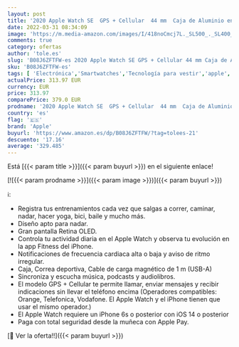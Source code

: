 ```yaml
---
layout: post
title: '2020 Apple Watch SE  GPS + Cellular  44 mm  Caja de Aluminio en Gris Espacial - Correa Loop Deportiva en Color carbón'
date: 2022-03-31 08:34:09
image: 'https://m.media-amazon.com/images/I/418noCmcj7L._SL500_._SL400_.jpg'
comments: true
category: ofertas
author: 'tole.es'
slug: 'B08J6ZFTFW-es 2020 Apple Watch SE GPS + Cellular 44 mm Caja de Aluminio...'
sku: 'B08J6ZFTFW-es'
tags: [ 'Electrónica','Smartwatches','Tecnología para vestir','apple', ]
actualPrice: 313.97 EUR
currency: EUR
price: 313.97
comparePrice: 379.0 EUR
prodname: '2020 Apple Watch SE  GPS + Cellular  44 mm  Caja de Aluminio en Gris Espacial - Correa Loop Deportiva en Color carbón'
country: 'es'
flag: '🇪🇸'
brand: 'Apple'
buyurl: 'https://www.amazon.es/dp/B08J6ZFTFW/?tag=tolees-21'
descuento: '17.16'
average: '329.485'
---
```


Está [{{< param title >}}]({{< param buyurl >}}) en el siguiente enlace!

[![{{< param prodname >}}]({{< param image >}})]({{< param buyurl >}})

ℹ️:

- Registra tus entrenamientos cada vez que salgas a correr, caminar, nadar, hacer yoga, bici, baile y mucho más.
- Diseño apto para nadar.
- Gran pantalla Retina OLED.
- Controla tu actividad diaria en el Apple Watch y observa tu evolución en la app Fitness del iPhone.
- Notificaciones de frecuencia cardiaca alta o baja y aviso de ritmo irregular.
- Caja, Correa deportiva, Cable de carga magnético de 1 m (USB-A)
- Sincroniza y escucha música, podcasts y audiolibros.
- El modelo GPS + Cellular te permite llamar, enviar mensajes y recibir indicaciones sin llevar el teléfono encima (Operadores compatibles: Orange, Telefonica, Vodafone. El Apple Watch y el iPhone tienen que usar el mismo operador.)
- El Apple Watch requiere un iPhone 6s o posterior con iOS 14 o posterior
- Paga con total seguridad desde la muñeca con Apple Pay.

[🛒 Ver la oferta!!]({{< param buyurl >}})
